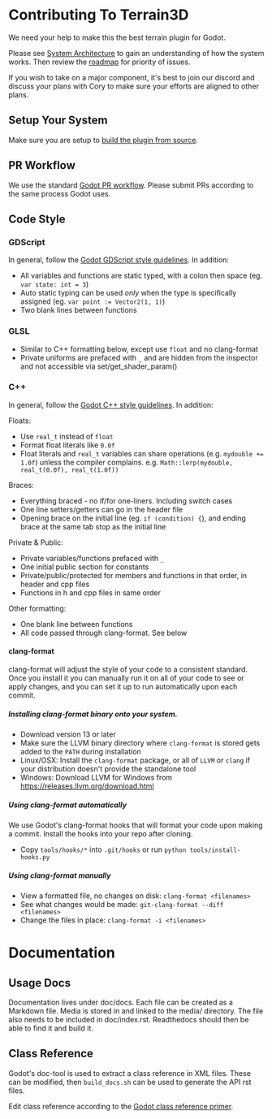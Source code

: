 # Contributing To Terrain3D

We need your help to make this the best terrain plugin for Godot.

Please see [System Architecture](https://terrain3d.readthedocs.io/en/latest/docs/system_architecture.html) to gain an understanding of how the system works. Then review the [roadmap](https://github.com/users/TokisanGames/projects/3) for priority of issues.

If you wish to take on a major component, it's best to join our discord and discuss your plans with Cory to make sure your efforts are aligned to other plans.

## Setup Your System

Make sure you are setup to [build the plugin from source](https://terrain3d.readthedocs.io/en/latest/docs/building_from_source.html). 

## PR Workflow

We use the standard [Godot PR workflow](https://docs.godotengine.org/en/stable/contributing/workflow/pr_workflow.html). Please submit PRs according to the same process Godot uses.

## Code Style

### GDScript

In general, follow the [Godot GDScript style guidelines](https://docs.godotengine.org/en/stable/tutorials/scripting/gdscript/gdscript_styleguide.html). 
In addition:
* All variables and functions are static typed, with a colon then space (eg. `var state: int = 3`)
* Auto static typing can be used *only* when the type is specifically assigned (eg. `var point := Vector2(1, 1)`)
* Two blank lines between functions

### GLSL

* Similar to C++ formatting below, except use `float` and no clang-format
* Private uniforms are prefaced with `_` and are hidden from the inspector and not accessible via set/get_shader_param()

### C++

In general, follow the [Godot C++ style guidelines](https://docs.godotengine.org/en/latest/contributing/development/code_style_guidelines.html).
In addition:

Floats:
* Use `real_t` instead of `float`
* Format float literals like `0.0f`
* Float literals and `real_t` variables can share operations (e.g. `mydouble += 1.0f`) unless the compiler complains. e.g. `Math::lerp(mydouble, real_t(0.0f), real_t(1.0f))`

Braces:
* Everything braced - no if/for one-liners. Including switch cases
* One line setters/getters can go in the header file
* Opening brace on the initial line (eg. `if (condition) {`), and ending brace at the same tab stop as the initial line

Private & Public:
* Private variables/functions prefaced with `_`
* One initial public section for constants
* Private/public/protected for members and functions in that order, in header and cpp files
* Functions in h and cpp files in same order

Other formatting:
* One blank line between functions
* All code passed through clang-format. See below

#### clang-format

clang-format will adjust the style of your code to a consistent standard. Once you install it you can manually run it on all of your code to see or apply changes, and you can set it up to run automatically upon each commit.

##### Installing clang-format binary onto your system.
* Download version 13 or later
* Make sure the LLVM binary directory where `clang-format` is stored gets added to the `PATH` during installation
* Linux/OSX: Install the `clang-format` package, or all of `LLVM` or `clang` if your distribution doesn't provide the standalone tool
* Windows: Download LLVM for Windows from <https://releases.llvm.org/download.html>

##### Using clang-format automatically

We use Godot's clang-format hooks that will format your code upon making a commit. Install the hooks into your repo after cloning.

* Copy `tools/hooks/*` into `.git/hooks` or run `python tools/install-hooks.py`

##### Using clang-format manually

* View a formatted file, no changes on disk: `clang-format <filenames>`
* See what changes would be made: `git-clang-format --diff <filenames>`
* Change the files in place: `clang-format -i <filenames>`


# Documentation

## Usage Docs
Documentation lives under doc/docs. Each file can be created as a Markdown file. Media is stored in and linked to the media/ directory. The file also needs to be included in doc/index.rst. Readthedocs should then be able to find it and build it.

## Class Reference
Godot's doc-tool is used to extract a class reference in XML files. These can be modified, then `build_docs.sh` can be used to generate the API rst files.

Edit class reference according to the [Godot class reference primer](https://docs.godotengine.org/en/stable/contributing/documentation/class_reference_primer.html#doc-class-reference-primer).

